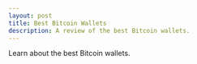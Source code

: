 ```yaml
---
layout: post
title: Best Bitcoin Wallets
description: A review of the best Bitcoin wallets.
---
```


<p>Learn about the best Bitcoin wallets.